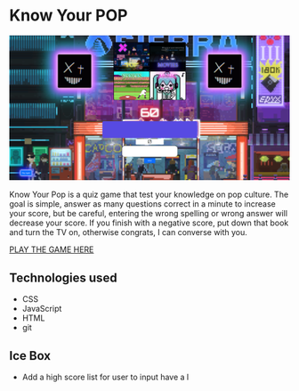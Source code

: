 # **Know Your POP**
![GAME!!](./assets/Game_pic_readme.PNG)

Know Your Pop is a quiz game that test your knowledge on pop culture. The goal is simple, answer as many questions correct in a minute to increase your score, but be careful, entering the wrong spelling or wrong answer will decrease your score. If you finish with a negative score, put down that book and turn the TV on, otherwise congrats, I can converse with you.

[PLAY THE GAME HERE](https://know-your-pop.netlify.app)




## **Technologies used**

- CSS
- JavaScript
- HTML
- git




## **Ice Box**

- Add a high score list for user to input have a l
